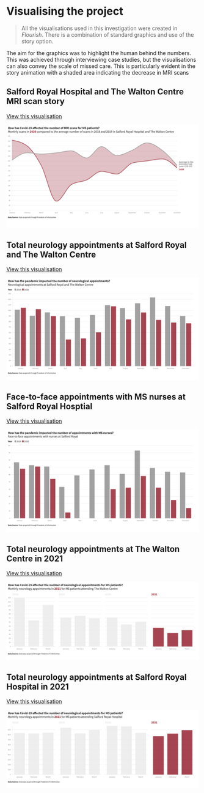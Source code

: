 <html lang="en">
 
 <h1> Visualising the project </h1>
 
 <blockquote> All the visualisations used in this investigation were created in <i>Flourish</i>. There is a combination of standard graphics and use of the story option. </blockquote>
 
 <p> The aim for the graphics was to highlight the human behind the numbers. This was achieved through interviewing case studies, but the visualisations can also convey the scale of missed care. This is particularly evident in the story animation with a shaded area indicating the decrease in MRI scans </p>
 
 <h2> Salford Royal Hospital and The Walton Centre MRI scan story </h2>
 
 <a href="https://public.flourish.studio/story/807759/">View this visualisation </a>
 
 <img src="/docs/visualisations/sr-wc-combined-mri-2020-average.png" alt="MRI scans have decreased in the two hospitals in the North West">
 
<h2> Total neurology appointments at Salford Royal and The Walton Centre </h2>

<a href="https://public.flourish.studio/visualisation/5679628/">View this visualisation</a>

<img src="/docs/visualisations/neurological appointments-sr-wc.png" alt="Salford Royal and The Walton Centre have seen decreases in the number of neurology appointments during the pandemic">


<h2> Face-to-face appointments with MS nurses at Salford Royal Hosptial </h2>

<a href="https://public.flourish.studio/visualisation/5669345/">View this visualisation </a>

<img src="/docs/visualisations/ms-nurse-2019-sr.png" alt="In person appointments with MS Nurses have been lower in 2020 compared to 2019">


<h2> Total neurology appointments at The Walton Centre in 2021 </h2>

<a href="https://public.flourish.studio/visualisation/5990895/">View this visualisation</a>

<img src="docs/visualisations/WC-neurology 2021.png" alt="Neurology appointments at The Walton Centre are still way below the levels recorded pre-pandemic">

<h2> Total neurology appointments at Salford Royal Hospital in 2021 </h2>

<a href="https://public.flourish.studio/visualisation/6044639/"> View this visualisation </a>

 <img src="/docs/visualisations/SR-neurology 2021.png" alt="Neurology appointments at Salford Royal are recovering to pre-pandemic levels" style="width:1000px">
